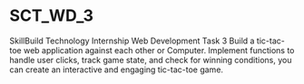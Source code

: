 # SCT_WD_3
SkillBuild Technology Internship Web Development Task 3
Build a tic-tac-toe web application against each other or Computer.
Implement functions to handle user clicks, track game state, and check for winning conditions, you can create an interactive and engaging tic-tac-toe game.
